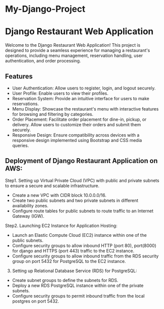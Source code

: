# My-Django-Project
# Django Restaurant Web Application

Welcome to the Django Restaurant Web Application! This project is designed to provide a seamless experience for managing a restaurant's operations, including menu management, reservation handling, user authentication, and order processing.

## Features
- User Authentication: Allow users to register, login, and logout securely.
- User Profile: Enable users to view their profiles.
- Reservation System: Provide an intuitive interface for users to make reservations.
- Menu Display: Showcase the restaurant's menu with interactive features for browsing and filtering by categories.
- Order Placement: Facilitate order placement for dine-in, pickup, or delivery. Allow users to customize their orders and submit them securely.
- Responsive Design: Ensure compatibility across devices with a responsive design implemented using Bootstrap and CSS media queries.

## Deployment of Django Restaurant Application on AWS:

Step1. Setting up Virtual Private Cloud (VPC) with public and private subnets to ensure a secure and scalable infrastructure.
- Create a new VPC with CIDR block 10.0.0.0/16.
- Create two public subnets and two private subnets in different availability zones.
- Configure route tables for public subnets to route traffic to an Internet Gateway (IGW).

Step2. Launching EC2 Instance for Application Hosting:
- Launch an Elastic Compute Cloud (EC2) instance within one of the public subnets.
- Configure security groups to allow inbound HTTP (port 80), port(8000) for django and HTTPS (port 443) traffic to the EC2 instance.
- Configure security groups to allow inbound traffic from the RDS security group on port 5432 for PostgreSQL to the EC2 instance.

3. Setting up Relational Database Service (RDS) for PostgreSQL:
- Create subnet groups to define the subnets for RDS.
- Deploy a new RDS PostgreSQL instance within one of the private subnets.
- Configure security groups to permit inbound traffic from the local postgres on port 5432.

